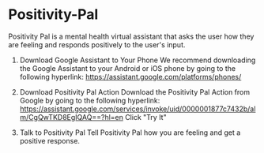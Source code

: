 # Positivity-Pal

Positivity Pal is a mental health virtual assistant that asks the user how they are feeling and responds positively to the user's input.

1. Download Google Assistant to Your Phone
We recommend downloading the Google Assistant to your Android or iOS phone by going to the following hyperlink: https://assistant.google.com/platforms/phones/

2. Download Positivity Pal Action
Download the Positivity Pal Action from Google by going to the following hyperlink: https://assistant.google.com/services/invoke/uid/0000001877c7432b/alm/CgQwTKD8EgIQAQ==?hl=en 
Click "Try It"

3. Talk to Positivity Pal
Tell Positivity Pal how you are feeling and get a positive response.
